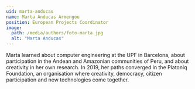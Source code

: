 ```yaml
---
uid: marta-anducas
name: Marta Anducas Armengou
position: European Projects Coordinator
image:
  path: /media/authors/foto-marta.jpg
  alt: "Marta Anducas"
---
```

Marta learned about computer engineering at the UPF in Barcelona, about participation in the Andean and Amazonian communities of Peru, and about creativity in her own research. In 2019, her paths converged in the Platoniq Foundation, an organisation where creativity, democracy, citizen participation and new technologies come together.